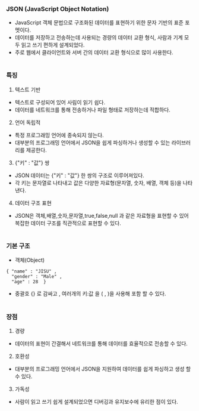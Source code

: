 ### JSON (JavaScript Object Notation)
- JavaScript 객체 문법으로 구조화된 데이터를 표현하기 위한 문자 기반의 표준 포멧이다.
- 데이터를 저장하고 전송하는데 사용되는 경량의 데이터 교환 형식, 사람과 기계 모두 읽고 쓰기 편하게 설계되었다.
- 주로 웹에서 클라이언트와 서버 간의 데이터 교환 형식으로 많이 사용한다.
#
### 특징
1. 텍스트 기반 
- 텍스트로 구성되어 있어 사림이 읽기 쉽다.
- 데이터를 네트워크를 통해 전송하거나 파일 형태로 저장하는데 적합하다.

2. 언어 독립적
- 특정 프로그래밍 언어에 종속되지 않는다.
- 대부분의 프로그래밍 언어에서 JSON을 쉽게 파싱하거나 생성할 수 있는 라이브러리를 제공한다.

3. {"키" : "값"} 쌍
- JSON 데이터는 {"키" : "값"} 한 쌍의 구조로 이루어져있다.
- 각 키는 문자열로 나타내고 값은 다양한 자료형(문자열, 숫자, 배열, 객체 등)을 나타낸다.

4. 데이터 구조 표현
- JSON은 객체,배열,숫자,문자열,true,false,null 과 같은 자료형을 표현할 수 있어
  복잡한 데이터 구조를 직관적으로 표현할 수 있다.
#
### 기본 구조
- 객체(Object)
```
{ "name" : "JISU" ,
  "gender" : "Male" ,
  "age" : 28  }
```
- 중괄호 {} 로 감싸고 , 여러개의 키:값 을 ( , )을 사용해 포함 할 수 있다.
#
### 장점
1. 경량
- 데이터의 표현이 간결해서 네트워크를 통해 데이터를 효율적으로 전송할 수 있다.
2. 호환성
- 대부분의 프로그래밍 언어에서 JSON을 지원하여 데이터를 쉽게 파싱하고 생성 할 수 있다.
3. 가독성
- 사람이 읽고 쓰기 쉽게 설계되었으면 디버깅과 유지보수에 유리한 점이 있다.
#



